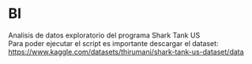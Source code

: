 # BI
Analisis de datos exploratorio del programa Shark Tank US
<br>
Para poder ejecutar el script es importante descargar el dataset: https://www.kaggle.com/datasets/thirumani/shark-tank-us-dataset/data
